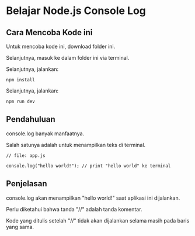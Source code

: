 # Belajar Node.js Console Log

## Cara Mencoba Kode ini

Untuk mencoba kode ini, download folder ini.

Selanjutnya, masuk ke dalam folder ini via terminal.

Selanjutnya, jalankan:

```
npm install
```

Selanjutnya, jalankan:

```
npm run dev
```

## Pendahuluan

console.log banyak manfaatnya.

Salah satunya adalah untuk menampilkan teks di terminal.

```
// file: app.js

console.log("hello world!"); // print "hello world" ke terminal
```

## Penjelasan

console.log akan menampilkan "hello world!" saat aplikasi ini dijalankan.

Perlu diketahui bahwa tanda "//" adalah tanda komentar.

Kode yang ditulis setelah "//" tidak akan dijalankan selama masih pada baris yang sama.

# 
